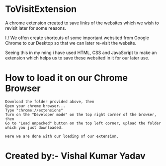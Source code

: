 # ToVisitExtension
A chrome extension created to save links of the websites which we wish to revisit later for some reasons.

I / We offen create shortcuts of some important websited from Google Chrome to our Desktop so that we can later re-visit the website.

Seeing this in my ming i have used HTML, CSS and JavaScript to make an extension which helps us to save these websited in it for our later use.

# How to load it on our Chrome Browser
```
Download the folder provided above, then
Open your chrome browser...
Type "chrome://extensions"
Turn on the "Developer mode" on the top right corner of the browser, then 
Go to "Load unpacked" button on the top left corner, upload the folder which you just downloaded.

Here we are done with our loading of our extension.
```

# Created by:- Vishal Kumar Yadav
